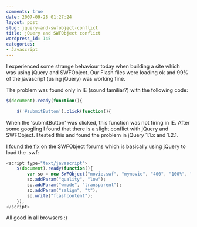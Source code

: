 ```yaml
---
comments: true
date: 2007-09-28 01:27:24
layout: post
slug: jquery-and-swfobject-conflict
title: jQuery and SWFObject conflict
wordpress_id: 145
categories:
- Javascript
---
```


I experienced some strange behaviour today when building a site which was using jQuery and SWFObject. Our Flash files were loading ok and 99% of the javascript (using jQuery) was working fine.

The problem was found only in IE (sound familiar?) with the following code:

``` javascript
$(document).ready(function(){

	$('#submitButton').click(function(){
```

When the 'submitButton' was clicked, this function was not firing in IE. After some googling I found that there is a slight conflict with jQuery and SWFObject. I tested this and found the problem in jQuery 1.1.x and 1.2.1.

[I found the fix](http://blog.deconcept.com/swfobject/forum/discussion/540/jquery-and-swfobject-tips/) on the SWFObject forums which is basically using jQuery to load the .swf:

``` javascript
<script type="text/javascript">
	$(document).ready(function(){
		var so = new SWFObject("movie.swf", "mymovie", "400", "100%", "8", "#336699");
		so.addParam("quality", "low");
		so.addParam("wmode", "transparent");
		so.addParam("salign", "t");
		so.write("flashcontent");
	});
</script>
```

All good in all browsers :)
